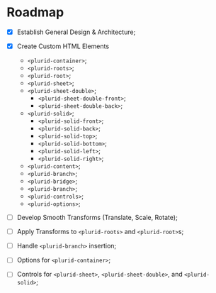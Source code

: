 <link rel="stylesheet" type="text/css" href="style.css">


# Roadmap


- [x] Establish General Design & Architecture;


- [x] Create Custom HTML Elements
    + `<plurid-container>`;
    + `<plurid-roots>`;
    + `<plurid-root>`;
    + `<plurid-sheet>`;
    + `<plurid-sheet-double>`;
        + `<plurid-sheet-double-front>`;
        + `<plurid-sheet-double-back>`;
    + `<plurid-solid>`;
        + `<plurid-solid-front>`;
        + `<plurid-solid-back>`;
        + `<plurid-solid-top>`;
        + `<plurid-solid-bottom>`;
        + `<plurid-solid-left>`;
        + `<plurid-solid-right>`;
    + `<plurid-content>`;
    + `<plurid-branch>`;
    + `<plurid-bridge>`;
    + `<plurid-branch>`;
    + `<plurid-controls>`;
    + `<plurid-options>`;


- [ ] Develop Smooth Transforms (Translate, Scale, Rotate);


- [ ] Apply Transforms to  `<plurid-roots>` and `<plurid-root>`s;


- [ ] Handle `<plurid-branch>` insertion;


- [ ] Options for `<plurid-container>`;


- [ ] Controls for `<plurid-sheet>`, `<plurid-sheet-double>`, and `<plurid-solid>`;
